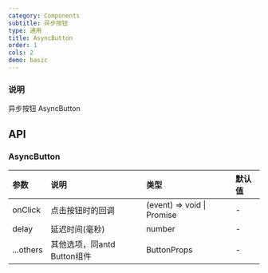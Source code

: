 ```yaml
---
category: Components
subtitle: 异步按钮
type: 通用
title: AsyncButton
order: 1
cols: 2
demo: basic
---
```

### 说明

异步按钮 AsyncButton

## API

### AsyncButton

| 参数 | 说明 | 类型 | 默认值 |
| :--- | :--- | :--- | :--- |
| onClick |  点击按钮时的回调 | (event) => void \| Promise<any> | - |
| delay | 延迟时间(毫秒) | number | - |
| ...others | 其他选项，同antd Button组件  | ButtonProps | - |
